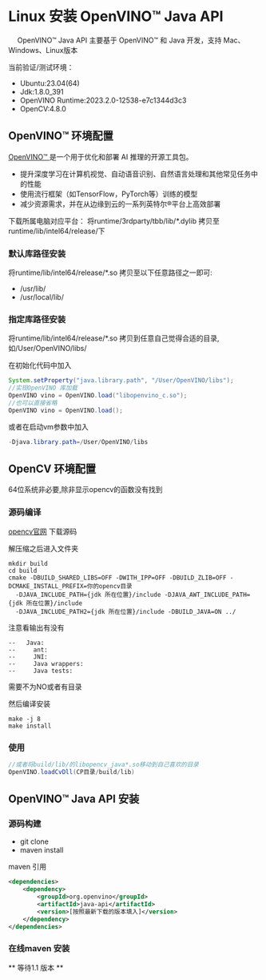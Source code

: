 # Linux 安装 OpenVINO™ Java API

&emsp;    OpenVINO™ Java API 主要基于 OpenVINO™ 和 Java 开发，支持 Mac、Windows、Linux版本

当前验证/测试环境：
- Ubuntu:23.04(64)
- Jdk:1.8.0_391
- OpenVINO Runtime:2023.2.0-12538-e7c1344d3c3
- OpenCV:4.8.0

## OpenVINO™ 环境配置
[OpenVINO™ ](www.openvino.ai)是一个用于优化和部署 AI 推理的开源工具包。

- 提升深度学习在计算机视觉、自动语音识别、自然语言处理和其他常见任务中的性能
- 使用流行框架（如TensorFlow，PyTorch等）训练的模型
- 减少资源需求，并在从边缘到云的一系列英特尔®平台上高效部署

下载所属电脑对应平台： 
将runtime/3rdparty/tbb/lib/*.dylib 拷贝至 runtime/lib/intel64/release/下
### 默认库路径安装
将runtime/lib/intel64/release/*.so 拷贝至以下任意路径之一即可:
- /usr/lib/
- /usr/local/lib/

### 指定库路径安装
将runtime/lib/intel64/release/*.so 拷贝到任意自己觉得合适的目录,如/User/OpenVINO/libs/

在初始化代码中加入
```java
System.setProperty("java.library.path", "/User/OpenVINO/libs");
//实现OpenVINO 库加载
OpenVINO vino = OpenVINO.load("libopenvino_c.so");
//也可以直接省略
OpenVINO vino = OpenVINO.load();
```
或者在启动vm参数中加入
```java
-Djava.library.path=/User/OpenVINO/libs
```

## OpenCV 环境配置
64位系统非必要,除非显示opencv的函数没有找到
### 源码编译
[opencv官网](https://opencv.org) 下载源码

解压缩之后进入文件夹
```shell
mkdir build
cd build
cmake -DBUILD_SHARED_LIBS=OFF -DWITH_IPP=OFF -DBUILD_ZLIB=OFF -DCMAKE_INSTALL_PREFIX=你的opencv目录 
  -DJAVA_INCLUDE_PATH={jdk 所在位置}/include -DJAVA_AWT_INCLUDE_PATH={jdk 所在位置}/include 
  -DJAVA_INCLUDE_PATH2={jdk 所在位置}/include -DBUILD_JAVA=ON ../
```
注意看输出有没有
```
--   Java:                          
--     ant:                         
--     JNI:                         
--     Java wrappers:               
--     Java tests:   
```
需要不为NO或者有目录

然后编译安装
```shell
make -j 8
make install
```


### 使用

```java
//或者将build/lib/的libopencv_java*.so移动到自己喜欢的目录
OpenVINO.loadCvDll(CP目录/build/lib)
```

## OpenVINO™ Java API 安装

### 源码构建
- git clone
- maven install

maven 引用
```xml
<dependencies>
    <dependency>
        <groupId>org.openvino</groupId>
        <artifactId>java-api</artifactId>
        <version>[按照最新下载的版本填入]</version>
    </dependency>
</dependencies>
```

### 在线maven 安装
** 等待1.1 版本 **  
